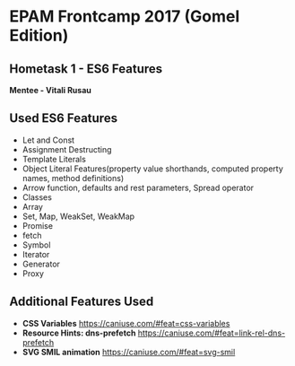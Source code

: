 # EPAM Frontcamp 2017 (Gomel Edition)

## Hometask 1 - ES6 Features
**Mentee - Vitali Rusau**

## Used ES6 Features
* Let and Const
* Assignment Destructing
* Template Literals
* Object Literal Features(property value shorthands, computed property names, method definitions)
* Arrow function, defaults and rest parameters, Spread operator
* Classes
* Array 
* Set, Map, WeakSet, WeakMap 
* Promise
* fetch
* Symbol
* Iterator
* Generator 
* Proxy

## Additional Features Used
*  **CSS Variables** https://caniuse.com/#feat=css-variables
*  **Resource Hints: dns-prefetch** https://caniuse.com/#feat=link-rel-dns-prefetch
*  **SVG SMIL animation** https://caniuse.com/#feat=svg-smil